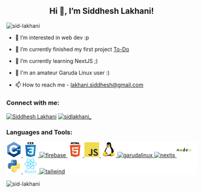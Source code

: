 <h2 align="center">Hi 👋, I’m Siddhesh Lakhani! </h2>

<p align="left"> <img src="https://komarev.com/ghpvc/?username=sid-lakhani&label=Profile%20views&color=0e75b6&style=flat" alt="sid-lakhani" /> </p>

- 👀 I’m interested in web dev :p

- 🔭 I’m currently finished my first project [To-Do](https://github.com/sid-lakhani/To-Do.git) 

- 🌱 I’m currently learning NextJS ;)
  
- 👶 I'm an amateur Garuda Linux user :)
  
- 📫 How to reach me - lakhani.siddhesh@gmail.com

<h3 align="left">Connect with me:</h3>
<p align="left">
<a href="https://linkedin.com/in/siddhesh-lakhani" target="blank"><img align="center" src="https://raw.githubusercontent.com/rahuldkjain/github-profile-readme-generator/master/src/images/icons/Social/linked-in-alt.svg" alt="Siddhesh Lakhani" height="30" width="40" /></a>
<a href="https://instagram.com/sidlakhani_" target="blank"><img align="center" src="https://raw.githubusercontent.com/rahuldkjain/github-profile-readme-generator/master/src/images/icons/Social/instagram.svg" alt="sidlakhani_" height="30" width="40" /></a>
</p>

<h3 align="left">Languages and Tools:</h3>
<p align="left" style="background: white;"> <a href="https://www.w3schools.com/cpp/" target="_blank" rel="noreferrer"> <img src="https://raw.githubusercontent.com/devicons/devicon/master/icons/cplusplus/cplusplus-original.svg" alt="cplusplus" width="40" height="40"/> </a> <a href="https://www.w3schools.com/css/" target="_blank" rel="noreferrer"> <img src="https://raw.githubusercontent.com/devicons/devicon/master/icons/css3/css3-original-wordmark.svg" alt="css3" width="40" height="40"/> </a> <a href="https://firebase.google.com/" target="_blank" rel="noreferrer"> <img src="https://www.vectorlogo.zone/logos/firebase/firebase-icon.svg" alt="firebase" width="40" height="40"/> </a> <a href="https://www.w3.org/html/" target="_blank" rel="noreferrer"> <img src="https://raw.githubusercontent.com/devicons/devicon/master/icons/html5/html5-original-wordmark.svg" alt="html5" width="40" height="40"/> </a> <a href="https://developer.mozilla.org/en-US/docs/Web/JavaScript" target="_blank" rel="noreferrer"> <img src="https://raw.githubusercontent.com/devicons/devicon/master/icons/javascript/javascript-original.svg" alt="javascript" width="40" height="40"/> </a> <a href="https://www.linux.org/" target="_blank" rel="noreferrer"> <img src="https://raw.githubusercontent.com/devicons/devicon/master/icons/linux/linux-original.svg" alt="linux" width="40" height="40"/> </a> <a href="https://garudalinux.org/index.html" target="_blank" rel="noreferrer"> <img src="https://upload.wikimedia.org/wikipedia/commons/thumb/8/88/Garuda-blue-sgs.svg/98px-Garuda-blue-sgs.svg.png" alt="garudalinux" width="40" height="40"/> </a> <a href="https://nextjs.org/" target="_blank" rel="noreferrer"> <img src="https://cdn.worldvectorlogo.com/logos/nextjs-2.svg" alt="nextjs" width="40" height="40"/> </a> <a href="https://nodejs.org" target="_blank" rel="noreferrer"> <img src="https://raw.githubusercontent.com/devicons/devicon/master/icons/nodejs/nodejs-original-wordmark.svg" alt="nodejs" width="40" height="40"/> </a> <a href="https://www.python.org" target="_blank" rel="noreferrer"> <img src="https://raw.githubusercontent.com/devicons/devicon/master/icons/python/python-original.svg" alt="python" width="40" height="40"/> </a> <a href="https://reactjs.org/" target="_blank" rel="noreferrer"> <img src="https://raw.githubusercontent.com/devicons/devicon/master/icons/react/react-original-wordmark.svg" alt="react" width="40" height="40"/> </a> <a href="https://tailwindcss.com/" target="_blank" rel="noreferrer"> <img src="https://www.vectorlogo.zone/logos/tailwindcss/tailwindcss-icon.svg" alt="tailwind" width="40" height="40"/> </a> </p>







<p><img align="center" src="https://github-readme-streak-stats.herokuapp.com/?user=sid-lakhani&" alt="sid-lakhani" /></p>
